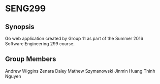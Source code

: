 # SENG299

## Synopsis
Go web application created by Group 11 as part of the Summer 2016 Software Engineering 299 course.

## Group Members
Andrew Wiggins
Zenara Daley
Mathew Szymanowski
Jinmin Huang
Thinh Nguyen
